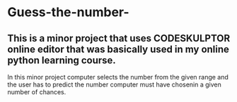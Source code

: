 # Guess-the-number-
## This is a minor project that uses CODESKULPTOR online editor that was basically used in my online python learning course.
In this minor project computer selects the number from the given range and the user has to predict the number computer must have chosenin a given number of chances. 
